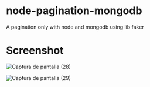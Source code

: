 # node-pagination-mongodb
A pagination only with node and mongodb using lib faker

# Screenshot

![Captura de pantalla (28)](https://user-images.githubusercontent.com/54685136/81817235-6c6c6780-94fa-11ea-8382-2e59c366b708.png)

![Captura de pantalla (29)](https://user-images.githubusercontent.com/54685136/81817247-6fffee80-94fa-11ea-8523-a56d853b8e8d.png)

